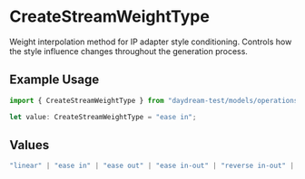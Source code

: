 # CreateStreamWeightType

Weight interpolation method for IP adapter style conditioning. Controls how the style influence changes throughout the generation process.

## Example Usage

```typescript
import { CreateStreamWeightType } from "daydream-test/models/operations";

let value: CreateStreamWeightType = "ease in";
```

## Values

```typescript
"linear" | "ease in" | "ease out" | "ease in-out" | "reverse in-out" | "weak input" | "weak output" | "weak middle" | "strong middle" | "style transfer" | "composition" | "strong style transfer" | "style and composition" | "style transfer precise" | "composition precise"
```